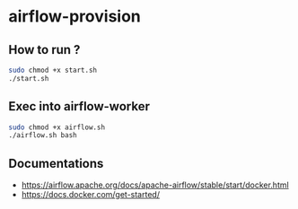 # airflow-provision

## How to run ?

```bash
sudo chmod +x start.sh
./start.sh
```

## Exec into airflow-worker

```bash
sudo chmod +x airflow.sh
./airflow.sh bash
```
## Documentations

- https://airflow.apache.org/docs/apache-airflow/stable/start/docker.html
- https://docs.docker.com/get-started/

